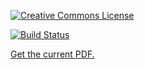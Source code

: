 [![Creative Commons License](http://i.creativecommons.org/l/by-nc-nd/3.0/88x31.png)](http://creativecommons.org/licenses/by-nc-nd/3.0/deed.en_US)

[![Build Status](https://travis-ci.org/davidwhogg/mcmc.svg?branch=master)](https://travis-ci.org/davidwhogg/mcmc)

[Get the current PDF.](https://github.com/davidwhogg/mcmc/blob/pdf/mcmc.pdf)
